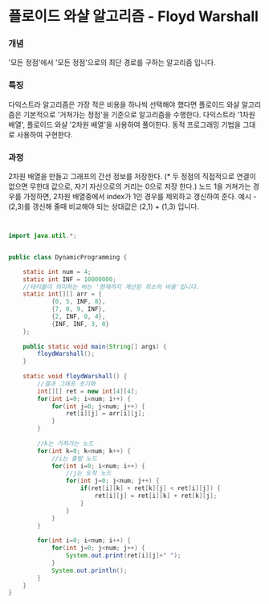 # 플로이드 와샬 알고리즘 - Floyd Warshall


### 개념

'모든 정점'에서 '모든 정점'으로의 최단 경로를 구하는 알고리즘 입니다.

### 특징

다익스트라 알고리즘은 가장 적은 비용을 하나씩 선택해야 했다면 플로이드 와샬 알고리즘은 기본적으로 '거쳐가는 정점'을 기준으로 알고리즘을 수행한다.
다익스트라 '1차원 배열', 플로이드 와샬 '2차원 배열'을 사용하여 풀이한다.
동적 프로그래밍 기법을 그대로 사용하여 구현한다.


### 과정

2차원 배열을 만들고 그래프의 간선 정보를 저장한다. (* 두 정점의 직접적으로 연결이 없으면 무한대 값으로, 자기 자신으로의 거리는 0으로 저장 한다.)
노드 1을 거쳐가는 경우를 가정하면, 2차원 배열중에서 index가 1인 경우를 제외하고 갱신하여 준다.
예시 - (2,3)를 갱신해 줄때 비교해야 되는 상대값은 (2,1) + (1,3) 입니다.


```java


import java.util.*;


public class DynamicProgramming {

	static int num = 4;
	static int INF = 10000000;
	//테이블이 의미하는 바는 '현재까지 계산된 최소의 비용'입니다.
	static int[][] arr = {
			{0, 5, INF, 8},
			{7, 0, 9, INF},
			{2, INF, 0, 4},
			{INF, INF, 3, 0}
	};
	
	public static void main(String[] args) {
		floydWarshall();
	}
	
	static void floydWarshall() {
		//결과 그래프 초기화
		int[][] ret = new int[4][4];
		for(int i=0; i<num; i++) {
			for(int j=0; j<num; j++) {
				ret[i][j] = arr[i][j];
			}
		}
		
		//k는 거쳐가는 노드
		for(int k=0; k<num; k++) {
			//i는 출발 노드
			for(int i=0; i<num; i++) {
				//j는 도착 노드
				for(int j=0; j<num; j++) {
					if(ret[i][k] + ret[k][j] < ret[i][j]) {
						ret[i][j] = ret[i][k] + ret[k][j];
					}
				}
			}
		}
		
		for(int i=0; i<num; i++) {
			for(int j=0; j<num; j++) {
				System.out.print(ret[i][j]+" ");
			}
			System.out.println();
		}
	}
}


```


